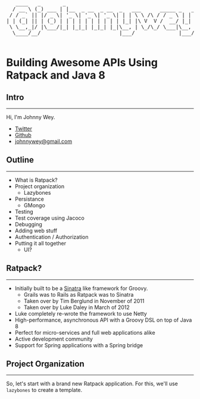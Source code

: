 <pre>
   ____   _       _                                          
  / __ \ (_) ___ | |__  _ __  _ __  _   ___      _____ _   _ 
 / / _` || |/ _ \| '_ \| '_ \| '_ \| | | \ \ /\ / / _ \ | | |
| | (_| || | (_) | | | | | | | | | | |_| |\ V  V /  __/ |_| |
 \ \__,_|/ |\___/|_| |_|_| |_|_| |_|\__, | \_/\_/ \___|\__, |
  \____/__/                         |___/              |___/ 

</pre>
# Building Awesome APIs Using Ratpack and Java 8
## Intro
---
Hi, I'm Johnny Wey.

* [Twitter](https://twitter.com/johnnywey)
* [Github](https://github.com/johnnywey)
* johnnywey@gmail.com

## Outline
---
* What is Ratpack?
* Project organization
	* Lazybones
* Persistance
	* GMongo
* Testing
* Test coverage using Jacoco
* Debugging
* Adding web stuff
* Authentication / Authorization
* Putting it all together
  * UI?

## Ratpack?
---
* Initially built to be a [Sinatra](http://www.sinatrarb.com) like framework for Groovy.
	* Grails was to Rails as Ratpack was to Sinatra
	* Taken over by Tim Berglund in November of 2011
	* Taken over by Luke Daley in March of 2012
* Luke completely re-wrote the framework to use Netty
* High-performance, asynchronous API with a Groovy DSL on top of Java 8
* Perfect for micro-services and full web applications alike
* Active development community
* Support for Spring applications with a Spring bridge

## Project Organization
---
So, let's start with a brand new Ratpack application. For this, we'll use `lazybones` to create a template.






